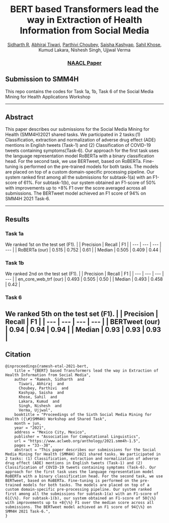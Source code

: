 
<div align="center">   

# BERT based Transformers lead the way in Extraction of Health Information from Social Media
[Sidharth R](https://github.com/RSid8), [Abhiraj Tiwari](https://github.com/abhirajtiwari), [Parthivi Choubey](https://github.com/parthivi1607), [Saisha Kashyap](https://github.com/SaishaKashyap), [Sahil Khose](https://github.com/sahilkhose), Kumud Lakara, Nishesh Singh, Ujjwal Verma
### [NAACL Paper](https://www.aclweb.org/anthology/2021.smm4h-1.5.pdf)
</div>

## Submission to SMM4H
This repo contains the codes for Task 1a, 1b, Task 6 of the Social Media Mining for Health Applications Workshop

--------------------------------------------------------------------------------------------
## Abstract
This paper describes our submissions for the Social Media Mining for Health (SMM4H)2021 shared tasks. We participated in 2 tasks:(1) Classification, extraction and normalization of adverse drug effect (ADE) mentions in English tweets (Task-1) and (2) Classification of COVID-19 tweets containing symptoms(Task-6). Our approach for the first task uses the language representation model RoBERTa with a binary classification head. For the second task, we use BERTweet, based on RoBERTa. Fine-tuning is performed on the pre-trained models for both tasks. The models are placed on top of a custom domain-specific processing pipeline. Our system ranked first among all the submissions for subtask-1(a) with an F1-score of 61%. For subtask-1(b), our system obtained an F1-score of 50% with improvements up to +8% F1 over the score averaged across all submissions. The BERTweet model achieved an F1 score of 94% on SMM4H 2021 Task-6. 

--------------------------------------------------------------------------------------------
## Results
### Task 1a
We ranked 1st on the test set (F1).
|               | Precision  | Recall | F1   |
| ---           | ---        | ---    | ---  |
| RoBERTa (our) | 0.515      | 0.752  | 0.61 |
| Median        | 0.505      | 0.409  | 0.44 |
### Task 1b
We ranked 2nd on the test set (F1).
|                       | Precision  | Recall | F1   |
| ---                   | ---        | ---    | ---  |
| en_core_web_trf (our) | 0.493      | 0.505  | 0.50 |
| Median                | 0.493      | 0.458  | 0.42 |
### Task 6 
We ranked 5th on the test set (F1).
|                | Precision | Recall   | F1   |
| ---            | ---       | ---      | ---  |
| BERTweet (our) | 0.94      | 0.94  | 0.94 |
| Median         | 0.93      | 0.93  | 0.93 |
--------------------------------------------------------------------------------------------
## Citation
```
@inproceedings{ramesh-etal-2021-bert,
    title = "{BERT} based Transformers lead the way in Extraction of Health Information from Social Media",
    author = "Ramesh, Sidharth  and
      Tiwari, Abhiraj  and
      Choubey, Parthivi  and
      Kashyap, Saisha  and
      Khose, Sahil  and
      Lakara, Kumud  and
      Singh, Nishesh  and
      Verma, Ujjwal",
    booktitle = "Proceedings of the Sixth Social Media Mining for Health ({\#}SMM4H) Workshop and Shared Task",
    month = jun,
    year = "2021",
    address = "Mexico City, Mexico",
    publisher = "Association for Computational Linguistics",
    url = "https://www.aclweb.org/anthology/2021.smm4h-1.5",
    pages = "33--38",
    abstract = "This paper describes our submissions for the Social Media Mining for Health (SMM4H) 2021 shared tasks. We participated in 2 tasks: (1) Classification, extraction and normalization of adverse drug effect (ADE) mentions in English tweets (Task-1) and (2) Classification of COVID-19 tweets containing symptoms (Task-6). Our approach for the first task uses the language representation model RoBERTa with a binary classification head. For the second task, we use BERTweet, based on RoBERTa. Fine-tuning is performed on the pre-trained models for both tasks. The models are placed on top of a custom domain-specific pre-processing pipeline. Our system ranked first among all the submissions for subtask-1(a) with an F1-score of 61{\%}. For subtask-1(b), our system obtained an F1-score of 50{\%} with improvements up to +8{\%} F1 over the median score across all submissions. The BERTweet model achieved an F1 score of 94{\%} on SMM4H 2021 Task-6.",
}
```

